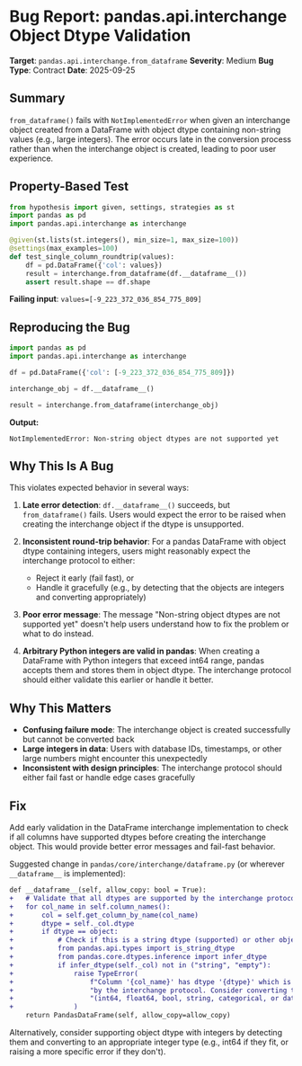 # Bug Report: pandas.api.interchange Object Dtype Validation

**Target**: `pandas.api.interchange.from_dataframe`
**Severity**: Medium
**Bug Type**: Contract
**Date**: 2025-09-25

## Summary

`from_dataframe()` fails with `NotImplementedError` when given an interchange object created from a DataFrame with object dtype containing non-string values (e.g., large integers). The error occurs late in the conversion process rather than when the interchange object is created, leading to poor user experience.

## Property-Based Test

```python
from hypothesis import given, settings, strategies as st
import pandas as pd
import pandas.api.interchange as interchange

@given(st.lists(st.integers(), min_size=1, max_size=100))
@settings(max_examples=100)
def test_single_column_roundtrip(values):
    df = pd.DataFrame({'col': values})
    result = interchange.from_dataframe(df.__dataframe__())
    assert result.shape == df.shape
```

**Failing input**: `values=[-9_223_372_036_854_775_809]`

## Reproducing the Bug

```python
import pandas as pd
import pandas.api.interchange as interchange

df = pd.DataFrame({'col': [-9_223_372_036_854_775_809]})

interchange_obj = df.__dataframe__()

result = interchange.from_dataframe(interchange_obj)
```

**Output:**
```
NotImplementedError: Non-string object dtypes are not supported yet
```

## Why This Is A Bug

This violates expected behavior in several ways:

1. **Late error detection**: `df.__dataframe__()` succeeds, but `from_dataframe()` fails. Users would expect the error to be raised when creating the interchange object if the dtype is unsupported.

2. **Inconsistent round-trip behavior**: For a pandas DataFrame with object dtype containing integers, users might reasonably expect the interchange protocol to either:
   - Reject it early (fail fast), or
   - Handle it gracefully (e.g., by detecting that the objects are integers and converting appropriately)

3. **Poor error message**: The message "Non-string object dtypes are not supported yet" doesn't help users understand how to fix the problem or what to do instead.

4. **Arbitrary Python integers are valid in pandas**: When creating a DataFrame with Python integers that exceed int64 range, pandas accepts them and stores them in object dtype. The interchange protocol should either validate this earlier or handle it better.

## Why This Matters

- **Confusing failure mode**: The interchange object is created successfully but cannot be converted back
- **Large integers in data**: Users with database IDs, timestamps, or other large numbers might encounter this unexpectedly
- **Inconsistent with design principles**: The interchange protocol should either fail fast or handle edge cases gracefully

## Fix

Add early validation in the DataFrame interchange implementation to check if all columns have supported dtypes before creating the interchange object. This would provide better error messages and fail-fast behavior.

Suggested change in `pandas/core/interchange/dataframe.py` (or wherever `__dataframe__` is implemented):

```diff
def __dataframe__(self, allow_copy: bool = True):
+   # Validate that all dtypes are supported by the interchange protocol
+   for col_name in self.column_names():
+       col = self.get_column_by_name(col_name)
+       dtype = self._col.dtype
+       if dtype == object:
+           # Check if this is a string dtype (supported) or other object dtype (not supported)
+           from pandas.api.types import is_string_dtype
+           from pandas.core.dtypes.inference import infer_dtype
+           if infer_dtype(self._col) not in ("string", "empty"):
+               raise TypeError(
+                   f"Column '{col_name}' has dtype '{dtype}' which is not supported "
+                   "by the interchange protocol. Consider converting to a supported dtype "
+                   "(int64, float64, bool, string, categorical, or datetime64)."
+               )
    return PandasDataFrame(self, allow_copy=allow_copy)
```

Alternatively, consider supporting object dtype with integers by detecting them and converting to an appropriate integer type (e.g., int64 if they fit, or raising a more specific error if they don't).